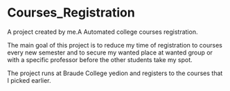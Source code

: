 # Courses_Registration

A project created by me.A Automated college courses registration.

The main goal of this project is to reduce my time of registration to courses every new semester and to secure my wanted place at wanted group or with a specific professor before the other students take my spot.

The project runs at Braude College yedion and registers to the courses that I picked earlier.
